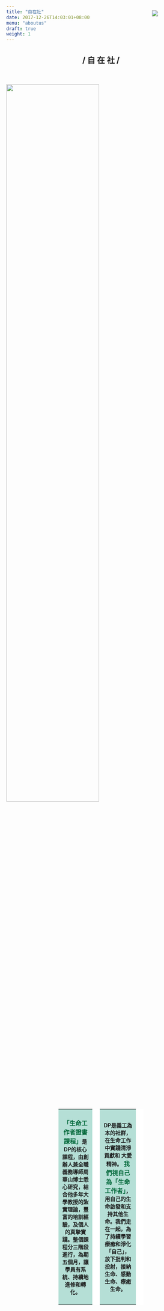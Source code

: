 ```yaml
---
title: "自在社"
date: 2017-12-26T14:03:01+08:00
menu: "aboutus"
draft: true
weight: 1
---
```

<div style="position: relative">
    <img style="position: absolute;top: -100px;z-index: -1;right: 100px;"src="/img/greenball.png">
</div>
<h2 style="text-align:center">/ 自 在 社 / </h2>
<br>
<br>

<div style="width:100%">
<img style="width:70%" src="/img/DP_map.jpg">
</div>

<table style="width:45%; margin:0 27.5% 0 27.5%;">


<th style="background:#B5DFD6; padding: 10px 10px 10px 10px; border-style:solid;  border-width: 0 20px 0 0; border-color:white">
<p style="font-size:14px">
<b style="font-size:16px; color:#006738">「生命工作者證書課程」</b>是DP的核心課程，由創辦人兼全職義務導師周華山博士悉心研究，結合他多年大學教授的紮實理論，豐富的培訓經驗，及個人的真摯實踐。整個課程分三階段進行，為期五個月，讓學員有系統、持續地進修和轉化。</p>
</th>

<th style="background:#B5DFD6; padding: 10px 10px 10px 10px; border-style:solid;  border-width: 0 20px 0 0; border-color:white">
<p style="font-size:14px">
DP是義工為本的社群，在生命工作中實踐清淨貢獻和
大愛精神。<b style="font-size:16px; color:#006738"> 我們視自己為「生命工作者」</b>，用自己的生命啟發和支持其他生命。我們走在一起，為了持續學習療癒和淨化「自己」，放下批判和投射，接納生命、感動生命、療癒生命。</p>
</th>

</table>
<br>
